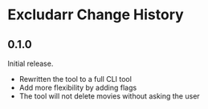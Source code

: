 # Excludarr Change History

## 0.1.0

Initial release.

- Rewritten the tool to a full CLI tool
- Add more flexibility by adding flags
- The tool will not delete movies without asking the user

